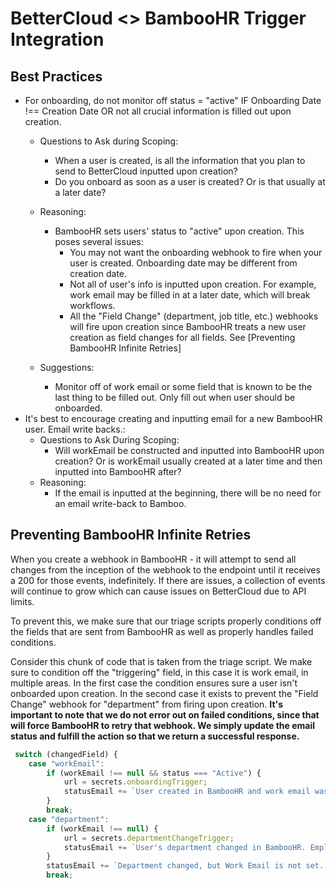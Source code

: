# BetterCloud <> BambooHR Trigger Integration

## Best Practices
* For onboarding, do not monitor off status = "active" IF Onboarding Date !== Creation Date OR not all crucial information is filled out upon creation.
  * Questions to Ask during Scoping:
      * When a user is created, is all the information that you plan to send to BetterCloud inputted upon creation?
      * Do you onboard as soon as a user is created? Or is that usually at a later date?
  * Reasoning:
    * BambooHR sets users' status to "active" upon creation. This poses several issues:
      * You may not want the onboarding webhook to fire when your user is created. Onboarding date may be different from creation date.
      * Not all of user's info is inputted upon creation. For example, work email may be filled in at a later date, which will break workflows.
      * All  the "Field Change" (department, job title, etc.) webhooks will fire upon creation since BambooHR treats a new user creation as field changes for all fields. See [Preventing BambooHR Infinite Retries] 

  * Suggestions:
    * Monitor off of work email or some field that is known to be the last thing to be filled out. Only fill out when user should be onboarded.
* It's best to encourage creating and inputting email for a new BambooHR user. Email write backs.:
  * Questions to Ask During Scoping:
    * Will workEmail be constructed and inputted into BambooHR upon creation? Or is workEmail usually created at a later time and then inputted into BambooHR after?
  * Reasoning:
    * If the email is inputted at the beginning, there will be no need for an email write-back to Bamboo. 

## Preventing BambooHR Infinite Retries
When you create a webhook in BambooHR - it will attempt to send all changes from the inception of the webhook to the endpoint until it receives a 200 for those events, indefinitely. If there are issues, a collection of events will continue to grow which can cause issues on BetterCloud due to API limits.

To prevent this, we make sure that our triage scripts properly conditions off the fields that are sent from BambooHR as well as properly handles failed conditions.

Consider this chunk of code that is taken from the triage script. We make sure to condition off the "triggering" field, in this case it is work email, in multiple areas. In the first case the condition ensures sure a user isn't onboarded upon creation. In the second case it exists to prevent the "Field Change" webhook for "department" from firing upon creation. **It's important to note that we do not error out on failed conditions, since that will force BambooHR to retry that webhook. We simply update the email status and fulfill the action so that we return a successful response.**
```javascript
 switch (changedField) {
    case "workEmail":
        if (workEmail !== null && status === "Active") {
            url = secrets.onboardingTrigger;
            statusEmail += `User created in BambooHR and work email was set. Employee data: ${JSON.stringify(employee.fields)}\n`;
        }
        break;
    case "department":
        if (workEmail !== null) {
            url = secrets.departmentChangeTrigger;
            statusEmail += `User's department changed in BambooHR. Employee data: ${JSON.stringify(employee.fields)}\n`
        }
        statusEmail += `Department changed, but Work Email is not set. Perhaps this is a new user? BetterCloud workflow will not run. Employee data: ${JSON.stringify(employee.fields)}\n`;
        break;
```